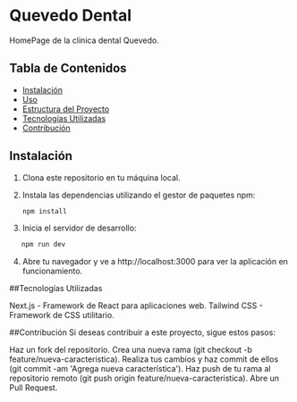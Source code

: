 # Quevedo Dental

HomePage de la clinica dental Quevedo.

## Tabla de Contenidos

- [Instalación](#instalación)
- [Uso](#uso)
- [Estructura del Proyecto](#estructura-del-proyecto)
- [Tecnologías Utilizadas](#tecnologías-utilizadas)
- [Contribución](#contribución)


## Instalación

1. Clona este repositorio en tu máquina local.
2. Instala las dependencias utilizando el gestor de paquetes npm:

   ```bash
   npm install
3. Inicia el servidor de desarrollo:
```bash
   npm run dev
```
4. Abre tu navegador y ve a http://localhost:3000 para ver la aplicación en funcionamiento.

##Tecnologías Utilizadas

Next.js - Framework de React para aplicaciones web.
Tailwind CSS - Framework de CSS utilitario.

##Contribución
Si deseas contribuir a este proyecto, sigue estos pasos:

Haz un fork del repositorio.
Crea una nueva rama (git checkout -b feature/nueva-caracteristica).
Realiza tus cambios y haz commit de ellos (git commit -am 'Agrega nueva característica').
Haz push de tu rama al repositorio remoto (git push origin feature/nueva-caracteristica).
Abre un Pull Request.
